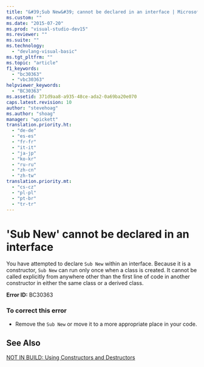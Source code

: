 ```yaml
---
title: "&#39;Sub New&#39; cannot be declared in an interface | Microsoft Docs"
ms.custom: ""
ms.date: "2015-07-20"
ms.prod: "visual-studio-dev15"
ms.reviewer: ""
ms.suite: ""
ms.technology: 
  - "devlang-visual-basic"
ms.tgt_pltfrm: ""
ms.topic: "article"
f1_keywords: 
  - "bc30363"
  - "vbc30363"
helpviewer_keywords: 
  - "BC30363"
ms.assetid: 371d9aa8-a935-48ce-ada2-0a69ba20e070
caps.latest.revision: 10
author: "stevehoag"
ms.author: "shoag"
manager: "wpickett"
translation.priority.ht: 
  - "de-de"
  - "es-es"
  - "fr-fr"
  - "it-it"
  - "ja-jp"
  - "ko-kr"
  - "ru-ru"
  - "zh-cn"
  - "zh-tw"
translation.priority.mt: 
  - "cs-cz"
  - "pl-pl"
  - "pt-br"
  - "tr-tr"
---
```

# &#39;Sub New&#39; cannot be declared in an interface
You have attempted to declare `Sub New` within an interface. Because it is a constructor, `Sub New` can run only once when a class is created. It cannot be called explicitly from anywhere other than the first line of code in another constructor in either the same class or a derived class.  
  
 **Error ID:** BC30363  
  
### To correct this error  
  
-   Remove the `Sub New` or move it to a more appropriate place in your code.  
  
## See Also  
 [NOT IN BUILD: Using Constructors and Destructors](http://msdn.microsoft.com/en-us/548eebe1-86c4-4377-b2f5-447cb8be3d90)